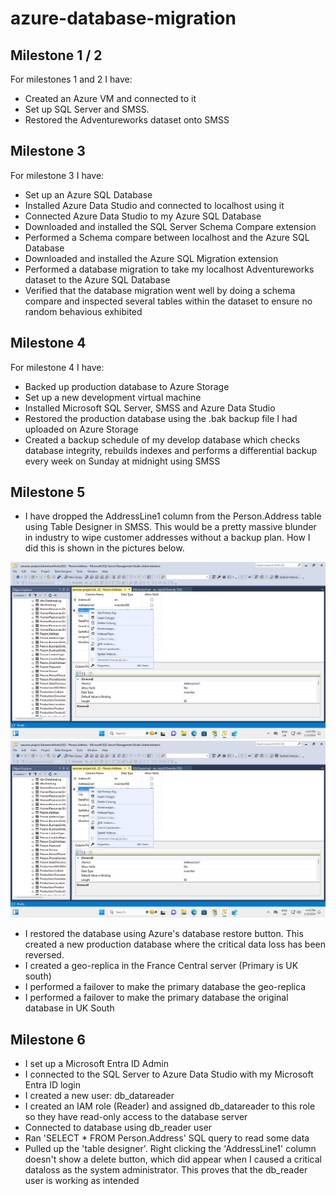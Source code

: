 # azure-database-migration

## Milestone 1 / 2

For milestones 1 and 2 I have:
- Created an Azure VM and connected to it
- Set up SQL Server and SMSS.
- Restored the Adventureworks dataset onto SMSS

## Milestone 3

For milestone 3 I have:

- Set up an Azure SQL Database
- Installed Azure Data Studio and connected to localhost using it
- Connected Azure Data Studio to my Azure SQL Database
- Downloaded and installed the SQL Server Schema Compare extension
- Performed a Schema compare between localhost and the Azure SQL Database
- Downloaded and installed the Azure SQL Migration extension
- Performed a database migration to take my localhost Adventureworks dataset to the Azure SQL Database
- Verified that the database migration went well by doing a schema compare and inspected several tables within the dataset to ensure no random behavious exhibited

## Milestone 4

For milestone 4 I have:

- Backed up production database to Azure Storage
- Set up a new development virtual machine
- Installed Microsoft SQL Server, SMSS and Azure Data Studio
- Restored the production database using the .bak backup file I had uploaded on Azure Storage
- Created a backup schedule of my develop database which checks database integrity, rebuilds indexes and performs a differential backup every week on Sunday at midnight using SMSS


## Milestone 5

- I have dropped the AddressLine1 column from the Person.Address table using Table Designer in SMSS. This would be a pretty massive blunder in industry to wipe customer addresses without a backup plan. How I did this is shown in the pictures below.

![](delete_column.png)
![](deleted.png)

- I restored the database using Azure's database restore button. This created a new production database where the critical data loss has been reversed.
- I created a geo-replica in the France Central server (Primary is UK south)
- I performed a failover to make the primary database the geo-replica
- I performed a failover to make the primary database the original database in UK South

## Milestone 6

- I set up a Microsoft Entra ID Admin
- I connected to the SQL Server to Azure Data Studio with my Microsoft Entra ID login
- I created a new user: db_datareader
- I created an IAM role (Reader) and assigned db_datareader to this role so they have read-only access to the database server
- Connected to database using db_reader user
- Ran 'SELECT * FROM Person.Address' SQL query to read some data
- Pulled up the 'table designer'. Right clicking the 'AddressLine1' column doesn't show a delete button, which did appear when I caused a critical dataloss as the system administrator. This proves that the db_reader user is working as intended